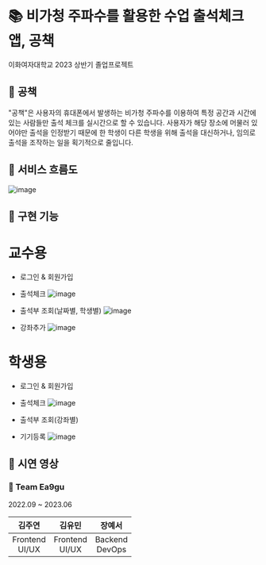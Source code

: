 # 📚 비가청 주파수를 활용한 수업 출석체크 앱, 공책

이화여자대학교 2023 상반기 졸업프로젝트


## 💫 공책
"공책"은 사용자의 휴대폰에서 발생하는 비가청 주파수를 이용하여 특정 공간과 시간에 있는 사람들만 출석 체크를 실시간으로 할 수 있습니다.
사용자가 해당 장소에 머물러 있어야만 출석을 인정받기 때문에 한 학생이 다른 학생을 위해 출석을 대신하거나, 임의로 출석을 조작하는 일을 획기적으로 줄입니다.


## 💫 서비스 흐름도
![image](https://github.com/ea9gu/flutter/assets/86945989/c3262f2d-2f95-4065-b411-c1c7513132c3)


## 💫 구현 기능
# 교수용
+ 로그인 & 회원가입

+ 출석체크
![image](https://github.com/ea9gu/flutter/assets/86945989/ccf22baa-68d3-4df9-8a51-9605b20b93ee)

+ 출석부 조회(날짜별, 학생별)
![image](https://github.com/ea9gu/flutter/assets/86945989/15841941-3f62-4af8-b8eb-b75012722b26)

+ 강좌추가
![image](https://github.com/ea9gu/flutter/assets/86945989/39b990f5-beaf-4a0f-8fd9-f54e5730284a)

# 학생용
+ 로그인 & 회원가입

+ 출석체크
![image](https://github.com/ea9gu/flutter/assets/86945989/cc2c7b2c-f4eb-4109-b41a-91afb8068787)

+ 출석부 조회(강좌별)

+ 기기등록
![image](https://github.com/ea9gu/flutter/assets/86945989/cac59544-7174-4f28-b801-3d5f9b050acb)


## 💫 시연 영상

### 👋 Team Ea9gu

2022.09 ~ 2023.06

|김주연 <br> |김유민 <br> |장예서 <br> |
|:---:|:---:|:---:|
|Frontend<br>UI/UX|Frontend<br>UI/UX|Backend<br>DevOps|
